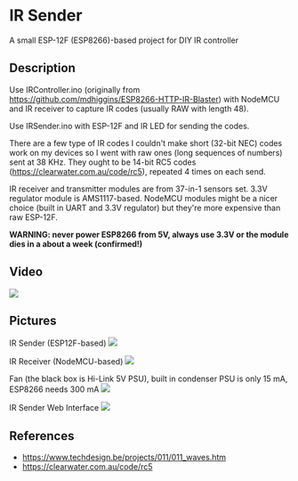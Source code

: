 # IR Sender

A small ESP-12F (ESP8266)-based project for DIY IR controller

## Description

Use IRController.ino (originally from https://github.com/mdhiggins/ESP8266-HTTP-IR-Blaster) with NodeMCU and IR receiver to capture IR codes (usually RAW with length 48).

Use IRSender.ino with ESP-12F and IR LED for sending the codes.


There are a few type of IR codes I couldn't make short (32-bit NEC) codes work on my devices so I went with raw ones (long sequences of numbers) sent at 38 KHz.
They ought to be 14-bit RC5 codes (https://clearwater.com.au/code/rc5), repeated 4 times on each send.


IR receiver and transmitter modules are from 37-in-1 sensors set. 3.3V regulator module is AMS1117-based.
NodeMCU modules might be a nicer choice (built in UART and 3.3V regulator) but they're more expensive than raw ESP-12F.

**WARNING: never power ESP8266 from 5V, always use 3.3V or the module dies in a about a week (confirmed!)**


## Video

[![](http://img.youtube.com/vi/UZf-yPra764/maxresdefault.jpg)](https://youtu.be/UZf-yPra764)

## Pictures

IR Sender (ESP12F-based)
![](https://i.imgur.com/cuKyaiH.jpg)

IR Receiver (NodeMCU-based)
![](https://i.imgur.com/2mgzBxz.jpg)

Fan (the black box is Hi-Link 5V PSU), built in condenser PSU is only 15 mA, ESP8266 needs 300 mA
![](https://i.imgur.com/v785Rjy.jpg)

IR Sender Web Interface
![](https://i.imgur.com/6EhBSfD.jpg)

## References

* https://www.techdesign.be/projects/011/011_waves.htm
* https://clearwater.com.au/code/rc5

